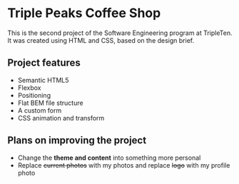 # Triple Peaks Coffee Shop

This is the second project of the Software Engineering program at TripleTen. It was created using HTML and CSS, based on the design brief.

## Project features

- Semantic HTML5
- Flexbox
- Positioning
- Flat BEM file structure
- A custom form
- CSS animation and transform

## Plans on improving the project

- Change the **theme and content** into something more personal
- Replace ~~current photos~~ with my photos and replace ~~logo~~ with my profile photo
